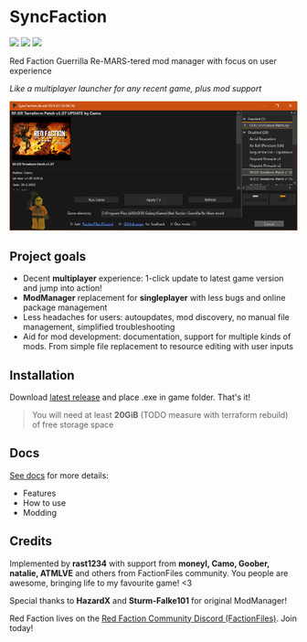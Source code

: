 # SyncFaction

[![](https://img.shields.io/badge/How_to-Use-blue?labelColor=f59408&color=444&logo=readthedocs&logoColor=444)](https://rfg-modding.github.io/SyncFaction/)
[![](https://img.shields.io/badge/How_to-Make_Mods-blue?labelColor=f59408&color=444&logo=awesomelists&logoColor=444)](https://rfg-modding.github.io/SyncFaction/#/modding/intro)
[![](https://img.shields.io/badge/Support-FactionFiles_Discord-blue?labelColor=f59408&color=444&logo=discord&logoColor=444)](https://discord.gg/factionfiles)

Red Faction Guerrilla Re-MARS-tered mod manager with focus on user experience

*Like a multiplayer launcher for any recent game, plus mod support*

![screenshot](docs/_assets/screenshot.png)

## Project goals

* Decent **multiplayer** experience: 1-click update to latest game version and jump into action!
* **ModManager** replacement for **singleplayer** with less bugs and online package management
* Less headaches for users: autoupdates, mod discovery, no manual file management, simplified troubleshooting
* Aid for mod development: documentation, support for multiple kinds of mods. From simple file replacement to resource editing with user inputs

## Installation

Download [latest release](https://github.com/rfg-modding/SyncFaction/releases) and place .exe in game folder. That's it!

> You will need at least **20GiB** (TODO measure with terraform rebuild) of free storage space

## Docs

[See docs](https://rfg-modding.github.io/SyncFaction/) for more details:

* Features
* How to use
* Modding

## Credits

Implemented by **rast1234** with support from **moneyl, Camo, Goober, natalie, ATMLVE** and others from FactionFiles community. You people are awesome, bringing life to my favourite game! <3

Special thanks to **HazardX** and **Sturm-Falke101** for original ModManager!

Red Faction lives on the [Red Faction Community Discord (FactionFiles)](https://discord.gg/factionfiles). Join today!
